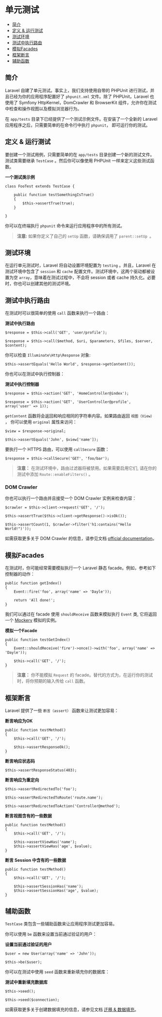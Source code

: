 # 单元测试

- [简介](#introduction)
- [定义 & 运行测试](#defining-and-running-tests)
- [测试环境](#test-environment)
- [测试中执行路由](#calling-routes-from-tests)
- [模拟Facades](#mocking-facades)
- [框架断言](#framework-assertions)
- [辅助函数](#helper-methods)

<a name="introduction"></a>
## 简介

Laravel 自建了单元测试。事实上，我们支持使用自带的 PHPUnit 进行测试，并且已经为你的应用程序配置好了 `phpunit.xml` 文件。除了 PHPUnit，Laravel 也使用了 Symfony HttpKernel，DomCrawler 和 BrowserKit 组件，允许你在测试中检查和操作视图以及模拟浏览器行为。

在 `app/tests` 目录下已经提供了一个测试示例文件。在安装了一个全新的 Laravel 应用程序之后，只需要简单的在命令行中执行 `phpunit`， 即可运行你的测试。


<a name="defining-and-running-tests"></a>
## 定义 & 运行测试

要创建一个测试用例，只需要简单的在 `app/tests` 目录创建一个新的测试文件。测试类需要继承 `TestCase` 。然后你可以像使用 PHPUnit 一样来定义这些测试函数。

**一个测试类示例**

	class FooTest extends TestCase {

		public function testSomethingIsTrue()
		{
			$this->assertTrue(true);
		}

	}

你可以在终端执行 `phpunit` 命令来运行应用程序中的所有测试。

> **注意:** 如果你定义了自己的 `setUp` 函数，请确保调用了 `parent::setUp `。

<a name="test-environment"></a>
## 测试环境

在运行单元测试时，Laravel 将自动设置环境配置为 `testing` 。并且，Laravel 在测试环境中包含了 `session` 和 `cache` 配置文件。测试环境中，这两个驱动都被设置为空 `array`，意味着在测试过程中，不会将 session 或者 cache 持久化。必要时，你也可以创建其他的测试环境。

<a name="calling-routes-from-tests"></a>
## 测试中执行路由

在测试时可以很简单的使用 `call` 函数来执行一个路由：

**测试中执行路由**

	$response = $this->call('GET', 'user/profile');

	$response = $this->call($method, $uri, $parameters, $files, $server, $content);

你可以检查 `Illuminate\Http\Response` 对象:

	$this->assertEquals('Hello World', $response->getContent());

你也可以在测试中执行控制器：

**测试中执行控制器**

	$response = $this->action('GET', 'HomeController@index');

	$response = $this->action('GET', 'UserController@profile', array('user' => 1));

`getContent` 函数将会返回和响应相同的字符串内容。如果路由返回 `视图（View）` ， 你可以使用 `original` 属性来访问：

	$view = $response->original;

	$this->assertEquals('John', $view['name']);

要执行一个 HTTPS 路由，可以使用 `callSecure` 函数：

	$response = $this->callSecure('GET', 'foo/bar');

> **注意：** 在测试环境中，路由过滤器将被禁用。如果需要启用它们, 请在你的测试中添加 `Route::enableFilters()` 。

### DOM Crawler

你也可以执行一个路由并且接受一个 DOM Crawler 实例来检查内容：

	$crawler = $this->client->request('GET', '/');

	$this->assertTrue($this->client->getResponse()->isOk());

	$this->assertCount(1, $crawler->filter('h1:contains("Hello World!")'));

如需获取更多关于 DOM Crawler 的信息，请参见文档 [official documentation](http://symfony.com/doc/master/components/dom_crawler.html)。

<a name="mocking-facades"></a>
## 模拟Facades

在测试时，你可能经常需要模拟执行一个 Laravel 静态 facade。例如，参考如下控制器的动作：

	public function getIndex()
	{
		Event::fire('foo', array('name' => 'Dayle'));

		return 'All done!';
	}

我们可以通过在 facade 使用 `shouldReceive` 函数来模拟执行 `Event` 类, 它将返回一个 [Mockery](https://github.com/padraic/mockery) 模拟的实例。



**模拟一个Facade**

	public function testGetIndex()
	{
		Event::shouldReceive('fire')->once()->with('foo', array('name' => 'Dayle'));

		$this->call('GET', '/');
	}

> **注意：** 你不能模拟 `Request` 的 facade。替代的方式为，在运行你的测试时，将你预期的输入传给 `call` 函数。

<a name="framework-assertions"></a>
## 框架断言

Laravel 提供了一些 `断言（assert）` 函数来让测试更加容易：

**断言响应为OK**

	public function testMethod()
	{
		$this->call('GET', '/');

		$this->assertResponseOk();
	}

**断言响应状态码**

	$this->assertResponseStatus(403);

**断言响应为重定向**

	$this->assertRedirectedTo('foo');

	$this->assertRedirectedToRoute('route.name');

	$this->assertRedirectedToAction('Controller@method');

**断言视图含有的一些数据**

	public function testMethod()
	{
		$this->call('GET', '/');

		$this->assertViewHas('name');
		$this->assertViewHas('age', $value);
	}

**断言 Session 中含有的一些数据**

	public function testMethod()
	{
		$this->call('GET', '/');

		$this->assertSessionHas('name');
		$this->assertSessionHas('age', $value);
	}

<a name="helper-methods"></a>
## 辅助函数

`TestCase` 类包含一些辅助函数来让应用程序测试更加容易。

你可以使用 `be` 函数来设置当前通过验证的用户：

**设置当前通过验证的用户**

	$user = new User(array('name' => 'John'));

	$this->be($user);

你可以在测试中使用 `seed` 函数来重新填充你的数据库：

**测试中重新填充数据库**

	$this->seed();

	$this->seed($connection);

如需获取更多关于创建数据填充的信息，请参见文档 [迁移 & 数据填充](/docs/migrations#database-seeding)。
